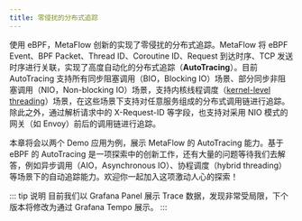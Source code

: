 ```yaml
---
title: 零侵扰的分布式追踪
---
```


使用 eBPF，MetaFlow 创新的实现了零侵扰的分布式追踪。MetaFlow 将 eBPF Event、BPF Packet、Thread ID、Coroutine ID、Request 到达时序、TCP 发送时序进行关联，实现了高度自动化的分布式追踪（**AutoTracing**）。目前 AutoTracing 支持所有同步阻塞调用（BIO，Blocking IO）场景、部分同步非阻塞调用（NIO，Non-blocking IO）场景，支持内核线程调度（[kernel-level threading](https://en.wikipedia.org/wiki/Thread_(computing))）场景，在这些场景下支持对任意服务组成的分布式调用链进行追踪。除此之外，通过解析请求中的 X-Request-ID 等字段，也支持对采用 NIO 模式的网关（如 Envoy）前后的调用链进行追踪。

本章将会以两个 Demo 应用为例，展示 MetaFlow 的 AutoTracing 能力。基于 eBPF 的 AutoTracing 是一项探索中的创新工作，还有大量的问题等待我们去解答，例如异步调用（AIO，Asynchronous IO）、协程调度（hybrid threading）等场景下的自动追踪能力。欢迎你一起加入这项激动人心的探索！

::: tip 说明
目前我们以 Grafana Panel 展示 Trace 数据，发现非常受局限，下个版本将修改为通过 Grafana Tempo 展示。
:::
